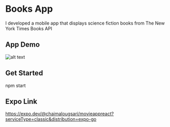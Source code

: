# Books App
I developed a mobile app that displays science fiction books from The New York Times Books API

## App Demo
![alt text](https://github.com/[chaimaaloug]/[booksApp-react-native]/blob/[master]/bookList.jpg?raw=true)

## Get Started

npm start

## Expo Link

https://expo.dev/@chaimalougsari/movieappreact?serviceType=classic&distribution=expo-go
